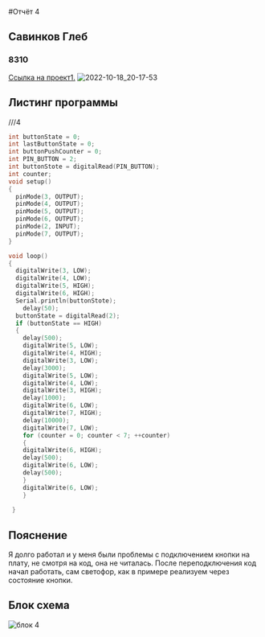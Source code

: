 #Отчёт 4
## Савинков Глеб
### 8310
[Ссылка на проект1.](https://www.tinkercad.com/things/fJklofwmcfR-grand-habbi/editel?sharecode=wt97V6N9o_HQQncNxtKAawXFSohmC0i3GH3HXnmBuK0)
![2022-10-18_20-17-53](https://user-images.githubusercontent.com/114941628/196500688-ab8627b8-1fcf-4993-9f98-3de19440c14d.png)
## Листинг программы

///4
```C++
int buttonState = 0;
int lastButtonState = 0;
int buttonPushCounter = 0;
int PIN_BUTTON = 2;
int buttonStote = digitalRead(PIN_BUTTON);
int counter;
void setup()
{
  pinMode(3, OUTPUT);
  pinMode(4, OUTPUT);
  pinMode(5, OUTPUT);
  pinMode(6, OUTPUT);
  pinMode(2, INPUT);
  pinMode(7, OUTPUT);
}

void loop()
{
  digitalWrite(3, LOW);
  digitalWrite(4, LOW);
  digitalWrite(5, HIGH);
  digitalWrite(6, HIGH);
  Serial.println(buttonStote);
    delay(50);
  buttonState = digitalRead(2);
  if (buttonState == HIGH) 
  {
    delay(500); 
    digitalWrite(5, LOW);
    digitalWrite(4, HIGH);
    digitalWrite(3, LOW);
    delay(3000); 
    digitalWrite(5, LOW);
    digitalWrite(4, LOW);
    digitalWrite(3, HIGH);
    delay(1000); 
    digitalWrite(6, LOW);
    digitalWrite(7, HIGH);
    delay(10000); 
    digitalWrite(7, LOW);
    for (counter = 0; counter < 7; ++counter) 
    {
    digitalWrite(6, HIGH);
    delay(500); 
    digitalWrite(6, LOW);
    delay(500); 
    }
    digitalWrite(6, LOW);
    }
    
 }
```

## Пояснение
Я долго работал и у меня были проблемы с подключением кнопки на плату, не смотря на код, она не читалась. После переподключения код начал работать, сам светофор, как в примере реализуем через состояние кнопки.

## Блок схема 
![блок 4](https://user-images.githubusercontent.com/114941628/196505547-c986e685-d51c-4483-bf04-fb6658df7942.png)

